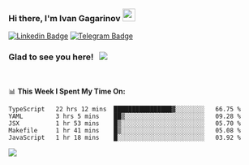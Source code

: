 ### Hi there, I'm Ivan Gagarinov <img src="https://media.giphy.com/media/hvRJCLFzcasrR4ia7z/giphy.gif" width="25px">

[![Linkedin Badge](https://img.shields.io/badge/-LinkedIn-0e76a8?style=flat-square&logo=Linkedin&logoColor=white)](https://linkedin.com/in/ivan-gagarinov-142ba3141/)
[![Telegram Badge](https://img.shields.io/badge/-Telegram-0088cc?style=flat-square&logo=Telegram&logoColor=white)](https://t.me/igagarinov)

### Glad to see you here! &nbsp; ![](https://visitor-badge.glitch.me/badge?page_id=dzencot.dzencot)

</br>

📊 **This Week I Spent My Time On:**
<!--START_SECTION:waka-->
```text
TypeScript   22 hrs 12 mins  ████████████████▓░░░░░░░░   66.75 % 
YAML         3 hrs 5 mins    ██▒░░░░░░░░░░░░░░░░░░░░░░   09.28 % 
JSX          1 hr 53 mins    █▒░░░░░░░░░░░░░░░░░░░░░░░   05.70 % 
Makefile     1 hr 41 mins    █▒░░░░░░░░░░░░░░░░░░░░░░░   05.08 % 
JavaScript   1 hr 18 mins    █░░░░░░░░░░░░░░░░░░░░░░░░   03.92 % 
```
<!--END_SECTION:waka-->

[![](https://github-readme-stats.vercel.app/api?username=dzencot&theme=gruvbox)](https://github.com/dzencot)
